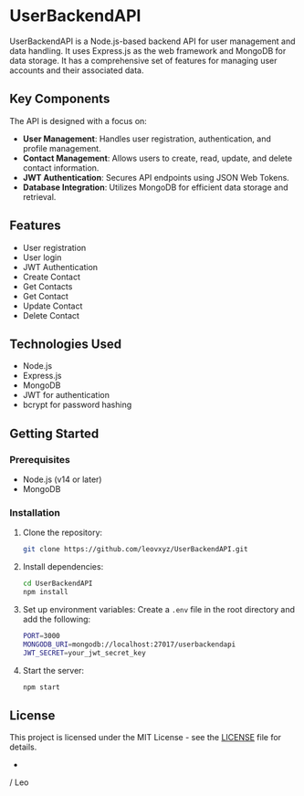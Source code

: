# UserBackendAPI

UserBackendAPI is a Node.js-based backend API for user management and data handling. It uses Express.js as the web framework and MongoDB for data storage. It has a comprehensive set of features for managing user accounts and their associated data.

## Key Components

The API is designed with a focus on:

- **User Management**: Handles user registration, authentication, and profile management.
- **Contact Management**: Allows users to create, read, update, and delete contact information.
- **JWT Authentication**: Secures API endpoints using JSON Web Tokens.
- **Database Integration**: Utilizes MongoDB for efficient data storage and retrieval.


## Features

- User registration
- User login
- JWT Authentication
- Create Contact
- Get Contacts
- Get Contact
- Update Contact
- Delete Contact

## Technologies Used

- Node.js
- Express.js
- MongoDB
- JWT for authentication
- bcrypt for password hashing

## Getting Started

### Prerequisites

- Node.js (v14 or later)
- MongoDB

### Installation

1. Clone the repository:
   ```bash
   git clone https://github.com/leovxyz/UserBackendAPI.git
   ```

2. Install dependencies:
   ```bash
   cd UserBackendAPI
   npm install
   ```

3. Set up environment variables:
   Create a `.env` file in the root directory and add the following:
   ```bash
   PORT=3000
   MONGODB_URI=mongodb://localhost:27017/userbackendapi
   JWT_SECRET=your_jwt_secret_key
   ```

4. Start the server:
   ```bash
   npm start
   ```

## License

This project is licensed under the MIT License - see the [LICENSE](LICENSE) file for details.

-

/ Leo